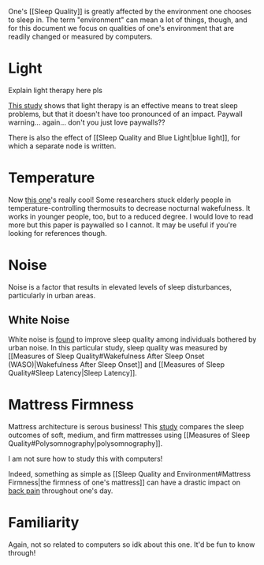 One's [[Sleep Quality]] is greatly affected by the environment one chooses to sleep in. The term "environment" can mean a lot of things, though, and for this document we focus on qualities of one's environment that are readily changed or measured by computers. 

# Light 
Explain light therapy here pls 

[This study](https://www.sciencedirect.com/science/article/abs/pii/S1087079215001136) shows that light therapy is an effective means to treat sleep problems, but that it doesn't have too pronounced of an impact. Paywall warning... again... don't you just love paywalls?? 

There is also the effect of [[Sleep Quality and Blue Light|blue light]], for which a separate node is written. 

# Temperature 
Now [this one](https://www.sciencedirect.com/science/article/abs/pii/S2352721817302346)'s really cool! Some researchers stuck elderly people in temperature-controlling thermosuits to decrease nocturnal wakefulness. It works in younger people, too, but to a reduced degree. I would love to read more but this paper is paywalled so I cannot. It may be useful if you're looking for references though. 

# Noise 
Noise is a factor that results in elevated levels of sleep disturbances, particularly in urban areas. 

## White Noise 
White noise is [found](https://pubmed.ncbi.nlm.nih.gov/34049045/) to improve sleep quality among individuals bothered by urban noise. In this particular study, sleep quality was measured by [[Measures of Sleep Quality#Wakefulness After Sleep Onset (WASO)|Wakefulness After Sleep Onset]] and [[Measures of Sleep Quality#Sleep Latency|Sleep Latency]]. 

# Mattress Firmness 
Mattress architecture is serous business! This [study](https://pmc.ncbi.nlm.nih.gov/articles/PMC12071755/) compares the sleep outcomes of soft, medium, and firm mattresses using [[Measures of Sleep Quality#Polysomnography|polysomnography]]. 

I am not sure how to study this with computers! 

Indeed, something as simple as [[Sleep Quality and Environment#Mattress Firmness|the firmness of one's mattress]] can have a drastic impact on [back pain](https://doi.org/10.1186/s41606-022-00073-x) throughout one's day. 


# Familiarity 
Again, not so related to computers so idk about this one. It'd be fun to know through! 

